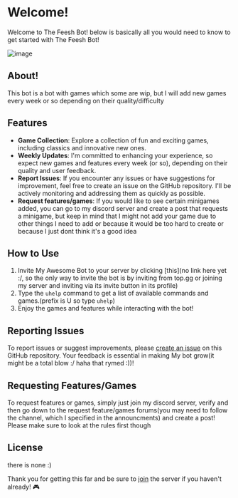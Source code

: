 # Welcome!

Welcome to The Feesh Bot! below is basically all you would need to know to get started with The Feesh Bot!

![image](https://github.com/Feesh-bot/feesh-bot/assets/146041237/2dfd9d31-0225-4bad-a7dd-1bd7bc2a0e5a)

## About!

This bot is a bot with games which some are wip, but I will add new games every week or so depending on their quality/difficulty


## Features

- **Game Collection**: Explore a collection of fun and exciting games, including classics and innovative new ones.
- **Weekly Updates**: I'm committed to enhancing your experience, so expect new games and features every week (or so), depending on their quality and user feedback.
- **Report Issues**: If you encounter any issues or have suggestions for improvement, feel free to create an issue on the GitHub repository. I'll be actively monitoring and addressing them as quickly as possible.
-  **Request features/games**: If you would like to see certain minigames added, you can go to my discord server and create a post that requests a minigame, but keep in mind that I might not add your game due to other things I need to add or because it would be too hard to create or because I just dont think it's a good idea

## How to Use

1. Invite My Awesome Bot to your server by clicking [this](no link here yet :/, so the only way to invite the bot is by inviting from top.gg or joining my server and inviting via its invite button in its profile)
2. Type the `uhelp` command to get a list of available commands and games.(prefix is U so type `uhelp`)
3. Enjoy the games and features while interacting with the bot!

## Reporting Issues

To report issues or suggest improvements, please [create an issue](https://github.com/Feesh-bot/feesh-bot/issues) on this GitHub repository. Your feedback is essential in making My bot grow(it might be a total blow :/ haha that rymed :))!

## Requesting Features/Games

To request features or games, simply just join my discord server, verify and then go down to the request feature/games forums(you may need to follow the channel, which I specified in the announcments) and create a post! Please make sure to look at the rules first though

## License
there is none :)

Thank you for getting this far and be sure to [join](https://discord.gg/xyBBfQWaS5) the server if you haven't already! 🎮

